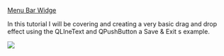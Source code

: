[Menu Bar Widge](https://learndataanalysis.org/how-to-create-and-configure-a-menu-bar-widget-pyqt5-tutorial/)

In this tutorial I will be covering and creating a very basic drag and drop effect using the QLIneText and QPushButton a Save & Exit s example.

![](demo.gif)